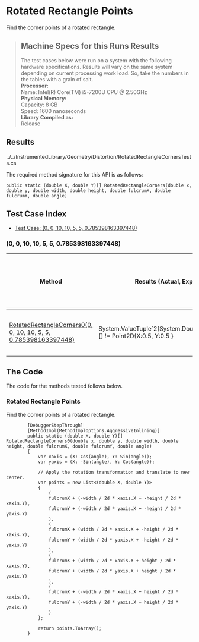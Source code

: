 # Rotated Rectangle Points

Find the corner points of a rotated rectangle.

> ## Machine Specs for this Runs Results
> The test cases below were run on a system with the following hardware specifications. Results will vary on the same system depending on current processing work load. So, take the numbers in the tables with a grain of salt.  
> **Processor:**  
> Name: Intel(R) Core(TM) i5-7200U CPU @ 2.50GHz  
  > **Physical Memory:**  
> Capacity: 8 GB  
> Speed: 1600 nanoseconds  
  > **Library Compiled as:**  
> Release  

## Results

../../InstrumentedLibrary/Geometry/Distortion/RotatedRectangleCornersTests.cs

The required method signature for this API is as follows:

```CSharp
public static (double X, double Y)[] RotatedRectangleCorners(double x, double y, double width, double height, double fulcrumX, double fulcrumY, double angle)
```

## Test Case Index

- [Test Case: (0, 0, 10, 10, 5, 5, 0.785398163397448)](#0,-0,-10,-10,-5,-5,-0.785398163397448)

### (0, 0, 10, 10, 5, 5, 0.785398163397448)

| Method | Results (Actual, Expected) | Time (Trials, Elapsed time, Average running time) | Notes |
|---|---|---|---|
| [RotatedRectangleCorners0(0, 0, 10, 10, 5, 5, 0.785398163397448)](#Rotated-Rectangle-Points) | System.ValueTuple`2[System.Double,System.Double][] != Point2D{X:0.5, Y:0.5 } | 10000 in 39 ms. 0.0039 ms. average | Point Inside |

## The Code

The code for the methods tested follows below.

### Rotated Rectangle Points

Find the corner points of a rotated rectangle.  

```CSharp
        [DebuggerStepThrough]
        [MethodImpl(MethodImplOptions.AggressiveInlining)]
        public static (double X, double Y)[] RotatedRectangleCorners0(double x, double y, double width, double height, double fulcrumX, double fulcrumY, double angle)
        {
            var xaxis = (X: Cos(angle), Y: Sin(angle));
            var yaxis = (X: -Sin(angle), Y: Cos(angle));

            // Apply the rotation transformation and translate to new center.
            var points = new List<(double X, double Y)>
            {
                (
                fulcrumX + (-width / 2d * xaxis.X + -height / 2d * xaxis.Y),
                fulcrumY + (-width / 2d * yaxis.X + -height / 2d * yaxis.Y)
                ),
                (
                fulcrumX + (width / 2d * xaxis.X + -height / 2d * xaxis.Y),
                fulcrumY + (width / 2d * yaxis.X + -height / 2d * yaxis.Y)
                ),
                (
                fulcrumX + (width / 2d * xaxis.X + height / 2d * xaxis.Y),
                fulcrumY + (width / 2d * yaxis.X + height / 2d * yaxis.Y)
                ),
                (
                fulcrumX + (-width / 2d * xaxis.X + height / 2d * xaxis.Y),
                fulcrumY + (-width / 2d * yaxis.X + height / 2d * yaxis.Y)
                )
            };

            return points.ToArray();
        }
```

